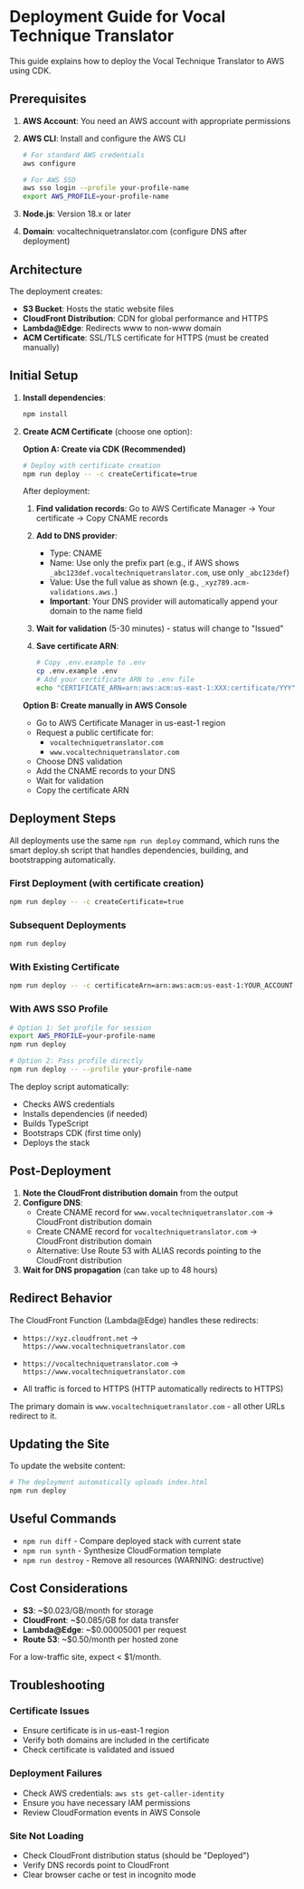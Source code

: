 # Deployment Guide for Vocal Technique Translator

This guide explains how to deploy the Vocal Technique Translator to AWS using CDK.

## Prerequisites

1. **AWS Account**: You need an AWS account with appropriate permissions
2. **AWS CLI**: Install and configure the AWS CLI

   ```bash
   # For standard AWS credentials
   aws configure

   # For AWS SSO
   aws sso login --profile your-profile-name
   export AWS_PROFILE=your-profile-name
   ```

3. **Node.js**: Version 18.x or later
4. **Domain**: vocaltechniquetranslator.com (configure DNS after deployment)

## Architecture

The deployment creates:

- **S3 Bucket**: Hosts the static website files
- **CloudFront Distribution**: CDN for global performance and HTTPS
- **Lambda@Edge**: Redirects www to non-www domain
- **ACM Certificate**: SSL/TLS certificate for HTTPS (must be created manually)

## Initial Setup

1. **Install dependencies**:

   ```bash
   npm install
   ```

2. **Create ACM Certificate** (choose one option):

   **Option A: Create via CDK (Recommended)**

   ```bash
   # Deploy with certificate creation
   npm run deploy -- -c createCertificate=true
   ```

   After deployment:
   1. **Find validation records**: Go to AWS Certificate Manager → Your certificate → Copy CNAME records
   2. **Add to DNS provider**:
      - Type: CNAME
      - Name: Use only the prefix part (e.g., if AWS shows `_abc123def.vocaltechniquetranslator.com`, use only `_abc123def`)
      - Value: Use the full value as shown (e.g., `_xyz789.acm-validations.aws.`)
      - **Important**: Your DNS provider will automatically append your domain to the name field
   3. **Wait for validation** (5-30 minutes) - status will change to "Issued"
   4. **Save certificate ARN**:

      ```bash
      # Copy .env.example to .env
      cp .env.example .env
      # Add your certificate ARN to .env file
      echo "CERTIFICATE_ARN=arn:aws:acm:us-east-1:XXX:certificate/YYY" >> .env
      ```

   **Option B: Create manually in AWS Console**
   - Go to AWS Certificate Manager in us-east-1 region
   - Request a public certificate for:
     - `vocaltechniquetranslator.com`
     - `www.vocaltechniquetranslator.com`
   - Choose DNS validation
   - Add the CNAME records to your DNS
   - Wait for validation
   - Copy the certificate ARN

## Deployment Steps

All deployments use the same `npm run deploy` command, which runs the smart deploy.sh script that handles dependencies, building, and bootstrapping automatically.

### First Deployment (with certificate creation)

```bash
npm run deploy -- -c createCertificate=true
```

### Subsequent Deployments

```bash
npm run deploy
```

### With Existing Certificate

```bash
npm run deploy -- -c certificateArn=arn:aws:acm:us-east-1:YOUR_ACCOUNT:certificate/YOUR_CERT_ID
```

### With AWS SSO Profile

```bash
# Option 1: Set profile for session
export AWS_PROFILE=your-profile-name
npm run deploy

# Option 2: Pass profile directly
npm run deploy -- --profile your-profile-name
```

The deploy script automatically:

- Checks AWS credentials
- Installs dependencies (if needed)
- Builds TypeScript
- Bootstraps CDK (first time only)
- Deploys the stack

## Post-Deployment

1. **Note the CloudFront distribution domain** from the output
2. **Configure DNS**:
   - Create CNAME record for `www.vocaltechniquetranslator.com` → CloudFront distribution domain
   - Create CNAME record for `vocaltechniquetranslator.com` → CloudFront distribution domain
   - Alternative: Use Route 53 with ALIAS records pointing to the CloudFront distribution
3. **Wait for DNS propagation** (can take up to 48 hours)

## Redirect Behavior

The CloudFront Function (Lambda@Edge) handles these redirects:

- `https://xyz.cloudfront.net` → `https://www.vocaltechniquetranslator.com`
- `https://vocaltechniquetranslator.com` → `https://www.vocaltechniquetranslator.com`

- All traffic is forced to HTTPS (HTTP automatically redirects to HTTPS)

The primary domain is `www.vocaltechniquetranslator.com` - all other URLs redirect to it.

## Updating the Site

To update the website content:

```bash
# The deployment automatically uploads index.html
npm run deploy
```

## Useful Commands

- `npm run diff` - Compare deployed stack with current state
- `npm run synth` - Synthesize CloudFormation template
- `npm run destroy` - Remove all resources (WARNING: destructive)

## Cost Considerations

- **S3**: ~$0.023/GB/month for storage
- **CloudFront**: ~$0.085/GB for data transfer
- **Lambda@Edge**: ~$0.00005001 per request
- **Route 53**: ~$0.50/month per hosted zone

For a low-traffic site, expect < $1/month.

## Troubleshooting

### Certificate Issues

- Ensure certificate is in us-east-1 region
- Verify both domains are included in the certificate
- Check certificate is validated and issued

### Deployment Failures

- Check AWS credentials: `aws sts get-caller-identity`
- Ensure you have necessary IAM permissions
- Review CloudFormation events in AWS Console

### Site Not Loading

- Check CloudFront distribution status (should be "Deployed")
- Verify DNS records point to CloudFront
- Clear browser cache or test in incognito mode